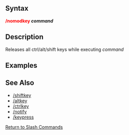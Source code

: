 ## Syntax

**<span style="color:red">/nomodkey</span> *command***

## Description

Releases all ctrl/alt/shift keys while executing *command*

## Examples

## See Also

-   [/shiftkey](shiftkey.md)
-   [/altkey](altkey.md)
-   [/ctrlkey](ctrlkey.md)
-   [/notify](notify.md)
-   [/keypress](keypress.md)

[Return to Slash Commands](slash-commands.md)


